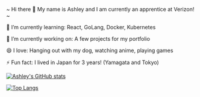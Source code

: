 ~ Hi there 👋 My name is Ashley and I am currently an apprentice at Verizon! ~

🌱 I’m currently learning: React, GoLang, Docker, Kubernetes

🔭 I’m currently working on: A few projects for my portfolio

😄 I love: Hanging out with my dog, watching anime, playing games

⚡ Fun fact: I lived in Japan for 3 years! (Yamagata and Tokyo)

[![Ashley's GitHub stats](https://github-readme-stats.vercel.app/api?username=ashleyu&show_icons=true&theme=tokyonight)](https://github.com/anuraghazra/github-readme-stats)

[![Top Langs](https://github-readme-stats.vercel.app/api/top-langs/?username=ashleyu&layout=compact&theme=tokyonight)](https://github.com/anuraghazra/github-readme-stats)

